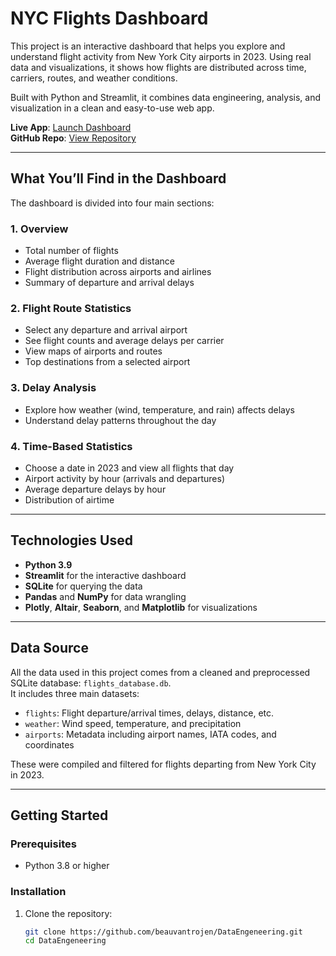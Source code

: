 # NYC Flights Dashboard

This project is an interactive dashboard that helps you explore and understand flight activity from New York City airports in 2023. Using real data and visualizations, it shows how flights are distributed across time, carriers, routes, and weather conditions.

Built with Python and Streamlit, it combines data engineering, analysis, and visualization in a clean and easy-to-use web app.

**Live App**: [Launch Dashboard](https://dataengeneering-flights-group9.streamlit.app/)  
**GitHub Repo**: [View Repository](https://github.com/beauvantrojen/DataEngeneering)

---

## What You’ll Find in the Dashboard

The dashboard is divided into four main sections:

### 1. Overview
- Total number of flights
- Average flight duration and distance
- Flight distribution across airports and airlines
- Summary of departure and arrival delays

### 2. Flight Route Statistics
- Select any departure and arrival airport
- See flight counts and average delays per carrier
- View maps of airports and routes
- Top destinations from a selected airport

### 3. Delay Analysis
- Explore how weather (wind, temperature, and rain) affects delays
- Understand delay patterns throughout the day

### 4. Time-Based Statistics
- Choose a date in 2023 and view all flights that day
- Airport activity by hour (arrivals and departures)
- Average departure delays by hour
- Distribution of airtime

---

## Technologies Used

- **Python 3.9**
- **Streamlit** for the interactive dashboard
- **SQLite** for querying the data
- **Pandas** and **NumPy** for data wrangling
- **Plotly**, **Altair**, **Seaborn**, and **Matplotlib** for visualizations

---

## Data Source

All the data used in this project comes from a cleaned and preprocessed SQLite database: `flights_database.db`.  
It includes three main datasets:
- `flights`: Flight departure/arrival times, delays, distance, etc.
- `weather`: Wind speed, temperature, and precipitation
- `airports`: Metadata including airport names, IATA codes, and coordinates

These were compiled and filtered for flights departing from New York City in 2023.

---

## Getting Started

### Prerequisites

- Python 3.8 or higher

### Installation

1. Clone the repository:
   ```bash
   git clone https://github.com/beauvantrojen/DataEngeneering.git
   cd DataEngeneering
